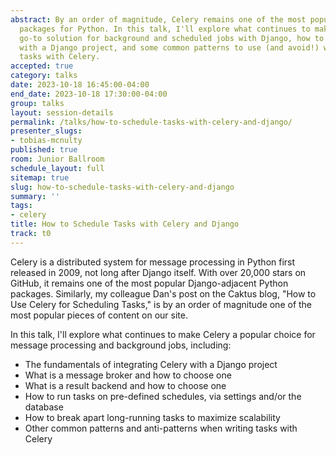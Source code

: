 ```yaml
---
abstract: By an order of magnitude, Celery remains one of the most popular Django-adjacent
  packages for Python. In this talk, I'll explore what continues to make Celery a
  go-to solution for background and scheduled jobs with Django, how to integrate Celery
  with a Django project, and some common patterns to use (and avoid!) when writing
  tasks with Celery.
accepted: true
category: talks
date: 2023-10-18 16:45:00-04:00
end_date: 2023-10-18 17:30:00-04:00
group: talks
layout: session-details
permalink: /talks/how-to-schedule-tasks-with-celery-and-django/
presenter_slugs:
- tobias-mcnulty
published: true
room: Junior Ballroom
schedule_layout: full
sitemap: true
slug: how-to-schedule-tasks-with-celery-and-django
summary: ''
tags:
- celery
title: How to Schedule Tasks with Celery and Django
track: t0
---
```


Celery is a distributed system for message processing in Python first released in 2009, not long after Django itself. With over 20,000 stars on GitHub, it remains one of the most popular Django-adjacent Python packages. Similarly, my colleague Dan's post on the Caktus blog, "How to Use Celery for Scheduling Tasks," is by an order of magnitude one of the most popular pieces of content on our site.

In this talk, I'll explore what continues to make Celery a popular choice for message processing and background jobs, including:
- The fundamentals of integrating Celery with a Django project
- What is a message broker and how to choose one
- What is a result backend and how to choose one
- How to run tasks on pre-defined schedules, via settings and/or the database
- How to break apart long-running tasks to maximize scalability
- Other common patterns and anti-patterns when writing tasks with Celery

